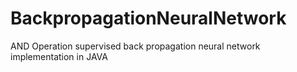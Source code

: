 # BackpropagationNeuralNetwork
AND Operation supervised back propagation neural network implementation in JAVA
